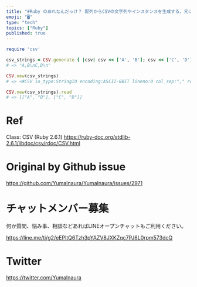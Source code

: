```yaml
---
title: "#Ruby のあれなんだっけ？ 配列からCSVの文字列やインスタンスを生成する、元に戻す"
emoji: "🖥"
type: "tech"
topics: ["Ruby"]
published: true
---
```


```rb
require 'csv'

csv_strings = CSV.generate { |csv| csv << ['A', 'B']; csv << ['C', 'D'] }
# => "A,B\nC,D\n"

CSV.new(csv_strings)
# => <#CSV io_type:StringIO encoding:ASCII-8BIT lineno:0 col_sep:"," row_sep:"\n" quote_char:"\"">

CSV.new(csv_strings).read
# => [["A", "B"], ["C", "D"]]
```

# Ref

Class: CSV (Ruby 2.6.1)
https://ruby-doc.org/stdlib-2.6.1/libdoc/csv/rdoc/CSV.html

# Original by Github issue

https://github.com/YumaInaura/YumaInaura/issues/2971








<!-- Update From Qiita API -->

# チャットメンバー募集


何か質問、悩み事、相談などあればLINEオープンチャットもご利用ください。

https://line.me/ti/g2/eEPltQ6Tzh3pYAZV8JXKZqc7PJ6L0rpm573dcQ





# Twitter


https://twitter.com/YumaInaura


<!-- Update From Qiita API -->



